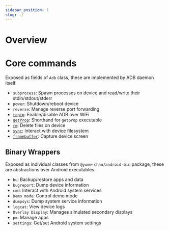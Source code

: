 ```yaml
---
sidebar_position: 1
slug: ./
---
```


# Overview

# Core commands

Exposed as fields of `Adb` class, these are implemented by ADB daemon itself.

* `subprocess`: Spawn processes on device and read/write their stdin/stdout/stderr
* `power`: Shutdown/reboot device
* `reverse`: Manage reverse port forwarding
* [`tcpip`](./tcpip.md): Enable/disable ADB over WiFi
* [`getProp`](./get-prop.md): Shorthand for `getprop` executable
* [`rm`](./rm.md): Delete files on device
* [`sync`](./sync/overview.md): Interact with device filesystem
* [`framebuffer`](./framebuffer.md): Capture device screen

## Binary Wrappers

Exposed as individual classes from `@yume-chan/android-bin` package, these are abstractions over Android executables.

* `bu`: Backup/restore apps and data
* `bugreport`: Dump device information
* `cmd`: Interact with Android system services
* `Demo mode`: Control demo mode
* `dumpsys`: Dump system service information
* `logcat`: View device logs
* `Overlay Display`: Manages simulated secondary displays
* `pm`: Manage apps
* `settings`: Get/set Android system settings

